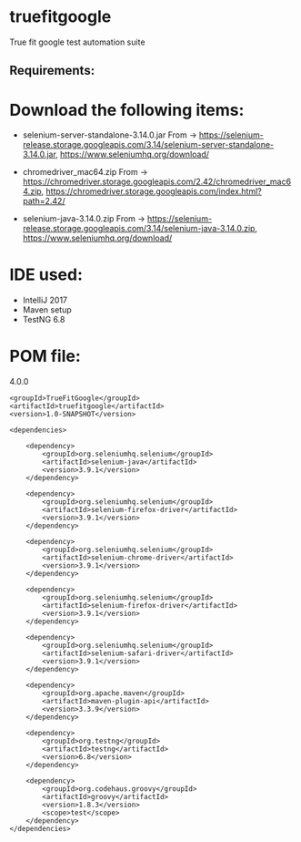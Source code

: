 # truefitgoogle
True fit google test automation suite

Requirements:
-------------

Download the following items:
==============================
- selenium-server-standalone-3.14.0.jar
From -> https://selenium-release.storage.googleapis.com/3.14/selenium-server-standalone-3.14.0.jar, 
https://www.seleniumhq.org/download/

- chromedriver_mac64.zip 
From -> https://chromedriver.storage.googleapis.com/2.42/chromedriver_mac64.zip, 
https://chromedriver.storage.googleapis.com/index.html?path=2.42/

- selenium-java-3.14.0.zip
From -> https://selenium-release.storage.googleapis.com/3.14/selenium-java-3.14.0.zip, 
https://www.seleniumhq.org/download/


IDE used:
=========
* IntelliJ 2017
* Maven setup
* TestNG 6.8

POM file:
=========
<?xml version="1.0" encoding="UTF-8"?>
<project xmlns="http://maven.apache.org/POM/4.0.0"
         xmlns:xsi="http://www.w3.org/2001/XMLSchema-instance"
         xsi:schemaLocation="http://maven.apache.org/POM/4.0.0 http://maven.apache.org/xsd/maven-4.0.0.xsd">
    <modelVersion>4.0.0</modelVersion>

    <groupId>TrueFitGoogle</groupId>
    <artifactId>truefitgoogle</artifactId>
    <version>1.0-SNAPSHOT</version>

    <dependencies>

        <dependency>
            <groupId>org.seleniumhq.selenium</groupId>
            <artifactId>selenium-java</artifactId>
            <version>3.9.1</version>
        </dependency>

        <dependency>
            <groupId>org.seleniumhq.selenium</groupId>
            <artifactId>selenium-firefox-driver</artifactId>
            <version>3.9.1</version>
        </dependency>

        <dependency>
            <groupId>org.seleniumhq.selenium</groupId>
            <artifactId>selenium-chrome-driver</artifactId>
            <version>3.9.1</version>
        </dependency>

        <dependency>
            <groupId>org.seleniumhq.selenium</groupId>
            <artifactId>selenium-firefox-driver</artifactId>
            <version>3.9.1</version>
        </dependency>

        <dependency>
            <groupId>org.seleniumhq.selenium</groupId>
            <artifactId>selenium-safari-driver</artifactId>
            <version>3.9.1</version>
        </dependency>

        <dependency>
            <groupId>org.apache.maven</groupId>
            <artifactId>maven-plugin-api</artifactId>
            <version>3.3.9</version>
        </dependency>

        <dependency>
            <groupId>org.testng</groupId>
            <artifactId>testng</artifactId>
            <version>6.8</version>
        </dependency>

        <dependency>
            <groupId>org.codehaus.groovy</groupId>
            <artifactId>groovy</artifactId>
            <version>1.8.3</version>
            <scope>test</scope>
        </dependency>
    </dependencies>
</project>


